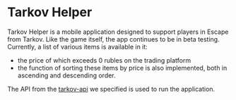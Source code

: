 # Tarkov Helper

Tarkov Helper is a mobile application designed to support players in Escape from Tarkov. Like the game itself, the app continues to be in beta testing. Currently, a list of various items is available in it:
 - the price of which exceeds 0 rubles on the trading platform
 - the function of sorting these items by price is also implemented, both in ascending and descending order.

The API from the [tarkov-api](https://github.com/the-hideout/tarkov-api?ysclid=luk9beysr4856212539) we specified is used to run the application.
